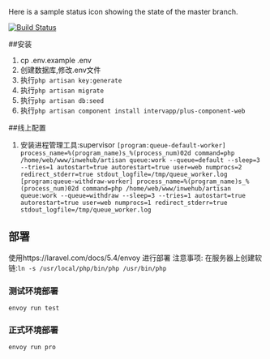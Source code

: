 Here is a sample status icon showing the state of the master branch.

[![Build Status](https://travis-ci.com/hank789/intervapp.svg?token=Q3BzvzTb83P2SBUmtLo1&branch=master)](https://travis-ci.com/hank789/intervapp)

##安装
1. cp .env.example .env
2. 创建数据库,修改.env文件
3. 执行`php artisan key:generate`
4. 执行`php artisan migrate`
5. 执行`php artisan db:seed`
6. 执行`php artisan component install intervapp/plus-component-web`

##线上配置
1. 安装进程管理工具:supervisor
`
[program:queue-default-worker]
process_name=%(program_name)s_%(process_num)02d
command=php /home/web/www/inwehub/artisan queue:work --queue=default --sleep=3 --tries=1
autostart=true
autorestart=true
user=web
numprocs=2
redirect_stderr=true
stdout_logfile=/tmp/queue_worker.log
[program:queue-withdraw-worker]
process_name=%(program_name)s_%(process_num)02d
command=php /home/web/www/inwehub/artisan queue:work --queue=withdraw --sleep=3 --tries=1
autostart=true
autorestart=true
user=web
numprocs=1
redirect_stderr=true
stdout_logfile=/tmp/queue_worker.log
`


## 部署
使用https://laravel.com/docs/5.4/envoy 进行部署
注意事项:
在服务器上创建软链:`ln -s /usr/local/php/bin/php /usr/bin/php`
### 测试环境部署
`envoy run test`
### 正式环境部署
`envoy run pro`